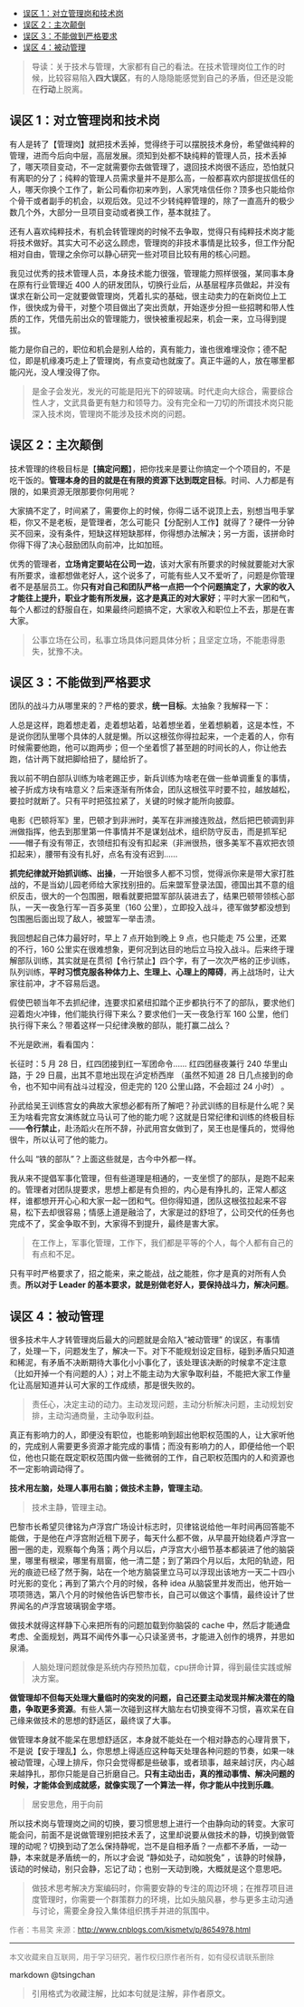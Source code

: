 
<!-- TOC -->

- [误区 1：对立管理岗和技术岗](#误区-1对立管理岗和技术岗)
- [误区 2：主次颠倒](#误区-2主次颠倒)
- [误区 3：不能做到严格要求](#误区-3不能做到严格要求)
- [误区 4：被动管理](#误区-4被动管理)

<!-- /TOC -->
  
> 导读：关于技术与管理，大家都有自己的看法。在技术管理岗位工作的时候，比较容易陷入**四大误区**，有的人隐隐能感觉到自己的矛盾，但还是没能在**行动**上脱离。



## 误区 1：对立管理岗和技术岗



有人是转了【管理岗】就把技术丢掉，觉得终于可以摆脱技术身份，希望做纯粹的管理，进而今后向中层，高层发展。须知到处都不缺纯粹的管理人员，技术丢掉了，哪天项目变动，不一定就需要你去做管理了，退回技术岗很不适应，恐怕就只有离职的分了；纯粹的管理人员需求量并不是那么高，一般都喜欢内部提拔信任的人，哪天你换个工作了，新公司看你初来咋到，人家凭啥信任你？顶多也只能给你个骨干或者副手的机会，以观后效。见过不少转纯粹管理的，除了一直高升的极少数几个外，大部分一旦项目变动或者换工作，基本就挂了。



还有人喜欢纯粹技术，有机会转管理岗的时候不去争取，觉得只有纯粹技术岗才能将技术做好。其实大可不必这么顾虑，管理岗的非技术事情是比较多，但工作分配相对自由，管理之余你可以静心研究一些对项目比较有用的核心问题。



我见过优秀的技术管理人员，本身技术能力很强，管理能力照样很强，某同事本身在原有行业管理近 400 人的研发团队，切换行业后，从基层程序员做起，并没有谋求在新公司一定就要做管理岗，凭着扎实的基础，很主动卖力的在新岗位上工作，很快成为骨干，对整个项目做出了突出贡献，开始逐步分担一些招聘和带人性质的工作，凭借先前出众的管理能力，很快被重视起来，机会一来，立马得到提拔。



能力是你自己的，职位和机会是别人给的，真有能力，谁也很难埋没你；德不配位，即是机缘凑巧走上了管理岗，有点变动也就废了。真正牛逼的人，放在哪里都能闪光，没人埋没得了你。

> 是金子会发光，发光的可能是阳光下的碎玻璃。时代走向大综合，需要综合性人才，文武具备更有魅力和领导力。没有完全和一刀切的所谓技术岗只能深入技术岗，管理岗不能涉及技术岗的问题。

## 误区 2：主次颠倒



技术管理的终极目标是【**搞定问题**】，把你找来是要让你搞定一个个项目的，不是吃干饭的。**管理本身的目的就是在有限的资源下达到既定目标**。时间、人力都是有限的，如果资源无限那要你何用呢？



大家搞不定了，时间紧了，需要你上的时候，你得二话不说顶上去，别想当甩手掌柜，你又不是老板，是管理者，怎么可能只【分配别人工作】就得了？硬件一分钟买不回来，没有条件，短缺这样短缺那样，你得想办法解决；另一方面，该拼命时你得下得了决心鼓励团队向前冲，比如加班。



优秀的管理者，**立场肯定要站在公司一边**，该对大家有所要求的时候就要能对大家有所要求，谁都想做老好人，这个说多了，可能有些人又不爱听了，问题是你管理者不是基层员工。你**只有对自己和团队严格一点把一个个问题搞定了，大家的收入才能往上提升，职业才能有所发展，这才是真正的对大家好**；平时大家一团和气，每个人都过的舒服自在，如果最终问题搞不定，大家收入和职位上不去，那是在害大家。

> 公事立场在公司，私事立场具体问题具体分析；且坚定立场，不能患得患失，犹豫不决。

## 误区 3：不能做到严格要求



团队的战斗力从哪里来的？严格的要求，**统一目标**。太抽象？我解释一下：



人总是这样，跑着想走着，走着想站着，站着想坐着，坐着想躺着，这是本性，不是说你团队里哪个具体的人就是懒。所以这根弦你得拉起来，一个走着的人，你有时候需要他跑，他可以跑两步；但一个坐着惯了甚至趟的时间长的人，你让他去跑，估计两下就把脚给扭了，腿给折了。



我以前不明白部队训练为啥老踢正步，新兵训练为啥老在做一些单调重复的事情，被子折成方块有啥意义？后来逐渐有所体会，团队这根弦平时要不拉，越放越松，要拉时就断了。只有平时把弦拉紧了，关键的时候才能所向披靡。



电影《巴顿将军》里，巴顿才到非洲时，美军在非洲接连败战，然后把巴顿调到非洲做指挥，他去到那里第一件事情并不是谋划战术，组织防守反击，而是抓军纪——帽子有没有带正，衣领纽扣有没有扣起来（非洲很热，很多美军不喜欢把衣领扣起来），腰带有没有扎好，点名有没有迟到……



**抓完纪律就开始抓训练、出操**，一开始很多人都不习惯，觉得派你来是带大家打胜战的，不是当幼儿园老师给大家找别扭的。后来盟军登录法国，德国出其不意的组织反击，很大的一个包围圈，眼看就要把盟军部队装进去了，结果巴顿带领核心部队，一天一夜急行军一百多英里（160 公里），立即投入战斗，德军做梦都没想到包围圈后面出现了敌人，被盟军一举击溃。



我回想起自己体力最好时，早上 7 点开始到晚上 9 点，也只能走 75 公里，还累的不行，160 公里实在很难想象，更何况到达目的地后立马投入战斗。后来终于理解部队训练，其实就是在贯彻【令行禁止】四个字，有了一次次严格的正步训练，队列训练，**平时习惯克服各种体力上、生理上、心理上的障碍**，再上战场时，让大家往前冲，才不容易后退。



假使巴顿当年不去抓纪律，连要求扣紧纽扣踏个正步都执行不了的部队，要求他们迎着炮火冲锋，他们能执行得下来么？要求他们一天一夜急行军 160 公里，他们执行得下来么？带着这样一只纪律涣散的部队，能打赢二战么？



不光是欧洲，看看国内：



长征时：5 月 28 日，红四团接到红一军团命令...... 红四团昼夜兼行 240 华里山路，于 29 日晨，出其不意地出现在泸定桥西岸 （虽然不知道 28 日几点接到的命令，也不知中间有战斗过程没，但走完的 120 公里山路，不会超过 24 小时） 。



孙武给吴王训练宫女的典故大家想必都有所了解吧？孙武训练的目标是什么呢？吴王为啥看完宫女演练就立马认可了他的能力呢？这就是日常纪律和训练的终极目标——**令行禁止**，赴汤蹈火在所不辞，孙武用宫女做到了，吴王也是懂兵的，觉得他很牛，所以认可了他的能力。



什么叫 “铁的部队”？上面这些就是，古今中外都一样。



我从来不提倡军事化管理，但有些道理是相通的，一支坐惯了的部队，是跑不起来的。管理者对团队提要求，思想上都是有负担的，内心是有挣扎的，正常人都这样，谁都想开开心心和大家一起一团和气。但你得知道，团队这根弦拉起来不容易，松下去却很容易；情感上道是融洽了，大家是过的舒坦了，公司交代的任务也完成不了，奖金争取不到，大家得不到提升，最终是害大家。

> 在工作上，军事化管理，工作下，我们都是平等的个人，每个人都有自己的有点和不足。



只有平时严格要求了，招之能来，来之能战，战之能胜，你才是真的对所有人负责。**所以对于 Leader 的基本要求，就是别做老好人，要保持战斗力，解决问题**。



## 误区 4：被动管理



很多技术牛人才转管理岗后最大的问题就是会陷入“被动管理” 的误区，有事情了，处理一下，问题发生了，解决一下。对下不能规划设定目标，碰到矛盾只知道和稀泥，有矛盾不决断期待大事化小小事化了，该处理该决断的时候拿不定注意（比如开掉一个有问题的人）；对上不能主动为大家争取利益，不能把大家工作量化让高层知道并认可大家的工作成绩，那是很失败的。

> 责任心，决定主动的动力。主动发现问题，主动分析解决问题，主动规划安排，主动沟通商量，主动争取利益。

真正有影响力的人，即便没有职位，也能影响到超出他职权范围的人，让大家听他的，完成别人需要更多资源才能完成的事情；而没有影响力的人，即便给他一个职位，他也只能在既定职权范围内做一些微弱的工作，自己职权范围内的人和资源也不一定影响调动得了。



**技术用左脑，处理人事用右脑；做技术主静，管理主动**。

> 技术主静，管理主动。


巴黎市长希望贝律铭为卢浮宫广场设计标志时，贝律铭说给他一年时间再回答能不能做，于是他在卢浮宫附近租下房子，每天什么都不做，从早晨开始绕着卢浮宫一圈一圈的走，观察每个角落；两个月以后，卢浮宫大小细节基本都装进了他的脑袋里，哪里有根梁，哪里有扇窗，他一清二楚；到了第四个月以后，太阳的轨迹，阳光的痕迹已经了然于胸，站在一个地方脑袋里立马可以浮现出该地方一天二十四小时光影的变化；再到了第六个月的时候，各种 idea 从脑袋里并发而出，他开始一项项筛选，第八个月的时候他告诉巴黎市长，自己可以做这个事情，最终设计了世界闻名的卢浮宫玻璃钢金字塔。



做技术就得这样静下心来把所有的问题加载到你脑袋的 cache 中，然后才能通盘考虑、全面规划，两耳不闻传外事一心只读圣贤书，才能进入创作的境界，并思如泉涌。

> 人脑处理问题就像是系统内存预热加载，cpu拼命计算，得到最佳实践或解决方案。

**做管理却不但每天处理大量临时的突发的问题，自己还要主动发现并解决潜在的隐患，争取更多资源**。有些人第一次碰到这样大脑左右切换变得不习惯，喜欢呆在自己缘来做技术的思想的舒适区，最终误了大事。



做管理本身就不能呆在思想舒适区，本身就不能处在一个相对静态的心理背景下，不是说【安于理乱】么，你思想上得适应这种每天处理各种问题的节奏，如果一味被动管理，心理上排斥，你只会觉得都是些破事，或者琐事，越来越讨厌，内心越来越挣扎，那你只能是自己折磨自己。**只有主动出击，真的推动事情、解决问题的时候，才能体会到成就感，就像实现了一个算法一样，你才能从中找到乐趣**。

> 居安思危，用于向前


所以技术岗与管理岗之间的切换，要习惯思想上进行一个由静向动的转变。大家可能会问，前面不是说做管理别把技术丢了，这里却说要从做技术的静，切换到做管理的动呢？切换到动了怎么保持静呢，岂不是自相矛盾？一点都不矛盾，一动一静，本来就是矛盾统一的，所以才会说 “静如处子，动如脱兔” ，该静的时候静，该动的时候动，别只会静，忘记了动；也别一天动到晚，大概就是这个意思吧。

> 做技术思考解决方案编码时，你需要安静的专注的周边环境；在推荐项目进度管理时，你需要一个群策群力的环境，比如头脑风暴，参与更多主动沟通与讨论，需要全身投入集体组织携手并进的氛围中。


<font size=2 color=grey>作者：韦易笑
 来源：http://www.cnblogs.com/kismetv/p/8654978.html</font>


----
<font size=2 color='grey'>本文收藏来自互联网，用于学习研究，著作权归原作者所有，如有侵权请联系删除</font>

markdown @tsingchan 

> 引用格式为收藏注解，比如本句就是注解，非作者原文。
